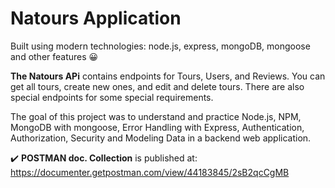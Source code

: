 # Natours Application
Built using modern technologies: node.js, express, mongoDB, mongoose and other features 😀

**The Natours APi** contains endpoints for Tours, Users, and Reviews.
You can get all tours, create new ones, and edit and delete tours. There are also special endpoints for some special requirements.

The goal of this project was to understand and practice Node.js, NPM, MongoDB with mongoose, Error Handling with Express, Authentication, Authorization, Security and Modeling Data in a backend web application. 

✔️ **POSTMAN doc. Collection** is published at: https://documenter.getpostman.com/view/44183845/2sB2qcCgMB
